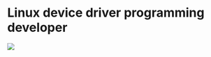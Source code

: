 
# Linux device driver programming developer

[![](https://img.shields.io/badge/Language-English-blue.svg?style=flat-square)](./README.md)
